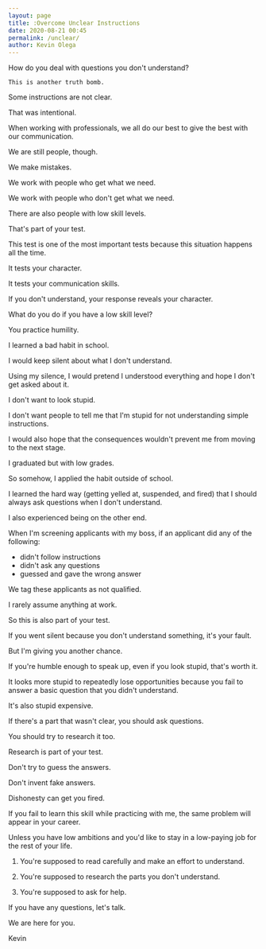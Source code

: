 ```yaml
--- 
layout: page
title: :Overcome Unclear Instructions
date: 2020-08-21 00:45
permalink: /unclear/ 
author: Kevin Olega 
--- 
```

How do you deal with questions you don't understand?

	This is another truth bomb.

Some instructions are not clear.

That was intentional.

When working with professionals, we all do our best to give the best with our communication.

We are still people, though.

We make mistakes.

We work with people who get what we need.

We work with people who don't get what we need.

There are also people with low skill levels.

That's part of your test.

This test is one of the most important tests because this situation happens all the time.

It tests your character.

It tests your communication skills.

If you don't understand, your response reveals your character.

What do you do if you have a low skill level?

You practice humility.

I learned a bad habit in school.

I would keep silent about what I don't understand. 

Using my silence, I would pretend I understood everything and hope I don't get asked about it.

I don't want to look stupid.

I don't want people to tell me that I'm stupid for not understanding simple instructions.

I would also hope that the consequences wouldn't prevent me from moving to the next stage.

I graduated but with low grades.

So somehow, I applied the habit outside of school.

I learned the hard way (getting yelled at, suspended, and fired) that I should always ask questions when I don't understand.

I also experienced being on the other end.

When I'm screening applicants with my boss, if an applicant did any of the following:

- didn't follow instructions 
- didn't ask any questions
- guessed and gave the wrong answer

We tag these applicants as not qualified.

I rarely assume anything at work.

So this is also part of your test.

If you went silent because you don't understand something, it's your fault.

But I'm giving you another chance.

If you're humble enough to speak up, even if you look stupid, that's worth it.

It looks more stupid to repeatedly lose opportunities because you fail to answer a basic question that you didn't understand.

It's also stupid expensive.

If there's a part that wasn't clear, you should ask questions.

You should try to research it too. 

Research is part of your test.

Don't try to guess the answers.

Don't invent fake answers.

Dishonesty can get you fired.

If you fail to learn this skill while practicing with me, the same problem will appear in your career.

Unless you have low ambitions and you'd like to stay in a low-paying job for the rest of your life.

1. You're supposed to read carefully and make an effort to understand.

2. You're supposed to research the parts you don't understand.

3. You're supposed to ask for help.

If you have any questions, let's talk.

We are here for you.

Kevin